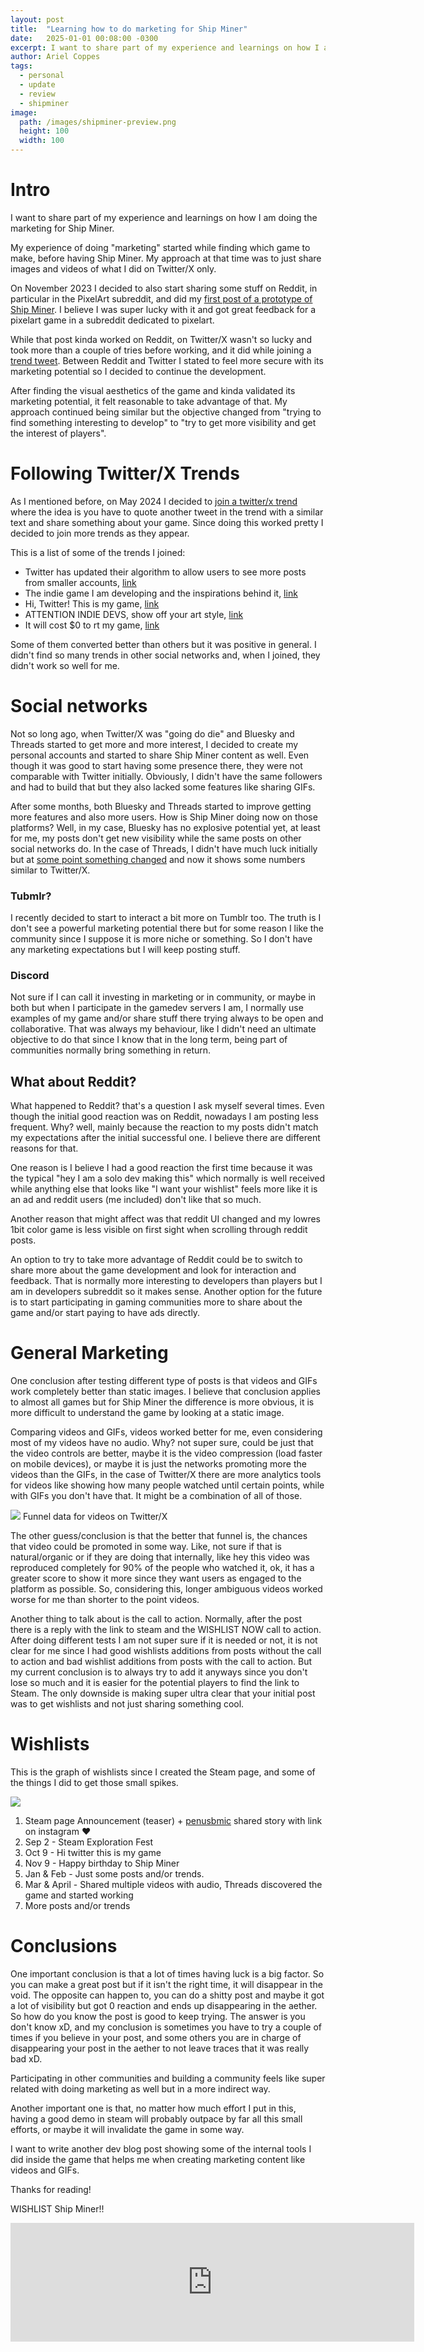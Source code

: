 ```yaml
---
layout: post
title:  "Learning how to do marketing for Ship Miner"
date:   2025-01-01 00:08:00 -0300
excerpt: I want to share part of my experience and learnings on how I am doing the marketing of Ship Miner.
author: Ariel Coppes
tags:
  - personal
  - update
  - review
  - shipminer
image:
  path: /images/shipminer-preview.png
  height: 100 
  width: 100
---
```


# Intro

I want to share part of my experience and learnings on how I am doing the marketing for Ship Miner.

My experience of doing "marketing" started while finding which game to make, before having Ship Miner. My approach at that time was to just share images and videos of what I did on Twitter/X only. 

On November 2023 I decided to also start sharing some stuff on Reddit, in particular in the PixelArt subreddit, and did my [first post of a prototype of Ship Miner](https://www.reddit.com/r/PixelArt/comments/17p7390/i_am_a_solodev_making_a_pixelart_1bit_space/). I believe I was super lucky with it and got great feedback for a pixelart game in a subreddit dedicated to pixelart.

While that post kinda worked on Reddit, on Twitter/X wasn't so lucky and took more than a couple of tries before working, and it did while joining a [trend tweet](https://x.com/arielsan/status/1789789080370258069). Between Reddit and Twitter I stated to feel more secure with its marketing potential so I decided to continue the development.

After finding the visual aesthetics of the game and kinda validated its marketing potential, it felt reasonable to take advantage of that. My approach continued being similar but the objective changed from "trying to find something interesting to develop" to "try to get more visibility and get the interest of players".

# Following Twitter/X Trends

As I mentioned before, on May 2024 I decided to [join a twitter/x trend](https://x.com/arielsan/status/1789789080370258069) where the idea is you have to quote another tweet in the trend with a similar text and share something about your game. Since doing this worked pretty I decided to join more trends as they appear.

This is a list of some of the trends I joined:


* Twitter has updated their algorithm to allow users to see more posts from smaller accounts, [link](https://x.com/arielsan/status/1789789080370258069)
* The indie game I am developing and the inspirations behind it, [link](https://x.com/arielsan/status/1832173073577209932)
* Hi, Twitter! This is my game, [link](https://x.com/arielsan/status/1844013314910855450)
* ATTENTION INDIE DEVS, show off your art style, [link](https://x.com/arielsan/status/1905746314643833261)
* It will cost $0 to rt my game, [link](https://x.com/arielsan/status/1915764389422002210)

Some of them converted better than others but it was positive in general. I didn't find so many trends in other social networks and, when I joined, they didn't work so well for me.

# Social networks

Not so long ago, when Twitter/X was "going do die" and Bluesky and Threads started to get more and more interest, I decided to create my personal accounts and started to share Ship Miner content as well. Even though it was good to start having some presence there, they were not comparable with Twitter initially. Obviously, I didn't have the same followers and had to build that but they also lacked some features like sharing GIFs. 

After some months, both Bluesky and Threads started to improve getting more features and also more users. How is Ship Miner doing now on those platforms? Well, in my case, Bluesky has no explosive potential yet, at least for me, my posts don't get new visibility while the same posts on other social networks do. In the case of Threads, I didn't have much luck initially but at [some point something changed](https://www.threads.com/@ariel_coppes/post/DG9QtsgRdqk) and now it shows some numbers similar to Twitter/X.

### Tubmlr?

I recently decided to start to interact a bit more on Tumblr too. The truth is I don't see a powerful marketing potential there but for some reason I like the community since I suppose it is more niche or something. So I don't have any marketing expectations but I will keep posting stuff. 

### Discord

Not sure if I can call it investing in marketing or in community, or maybe in both but when I participate in the gamedev servers I am, I normally use examples of my game and/or share stuff there trying always to be open and collaborative. That was always my behaviour, like I didn't need an ultimate objective to do that since I know that in the long term, being part of communities normally bring something in return.  

## What about Reddit?

What happened to Reddit? that's a question I ask myself several times. Even though the initial good reaction was on Reddit, nowadays I am posting less frequent. Why? well, mainly because the reaction to my posts didn't match my expectations after the initial successful one. I believe there are different reasons for that. 

One reason is I believe I had a good reaction the first time because it was the typical "hey I am a solo dev making this" which normally is well received while anything else that looks like "I want your wishlist" feels more like it is an ad and reddit users (me included) don't like that so much. 

Another reason that might affect was that reddit UI changed and my lowres 1bit color game is less visible on first sight when scrolling through reddit posts. 

An option to try to take more advantage of Reddit could be to switch to share more about the game development and look for interaction and feedback. That is normally more interesting to developers than players but I am in developers subreddit so it makes sense. Another option for the future is to start participating in gaming communities more to share about the game and/or start paying to have ads directly. 

# General Marketing

One conclusion after testing different type of posts is that videos and GIFs work completely better than static images. I believe that conclusion applies to almost all games but for Ship Miner the difference is more obvious, it is more difficult to understand the game by looking at a static image. 

Comparing videos and GIFs, videos worked better for me, even considering most of my videos have no audio. Why? not super sure, could be just that the video controls are better, maybe it is the video compression (load faster on mobile devices), or maybe it is just the networks promoting more the videos than the GIFs, in the case of Twitter/X there are more analytics tools for videos like showing how many people watched until certain points, while with GIFs you don't have that. It might be a combination of all of those.

<div class="post-image">
  <img src="/assets/marketing/marketing_twitter_analytics.png" />
  <span>Funnel data for videos on Twitter/X</span>
</div>

The other guess/conclusion is that the better that funnel is, the chances that video could be promoted in some way. Like, not sure if that is natural/organic or if they are doing that internally, like hey this video was reproduced completely for 90% of the people who watched it, ok, it has a greater score to show it more since they want users as engaged to the platform as possible. So, considering this, longer ambiguous videos worked worse for me than shorter to the point videos. 

Another thing to talk about is the call to action. Normally, after the post there is a reply with the link to steam and the WISHLIST NOW call to action. After doing different tests I am not super sure if it is needed or not, it is not clear for me since I had good wishlists additions from posts without the call to action and bad wishlist additions from posts with the call to action. But my current conclusion is to always try to add it anyways since you don't lose so much and it is easier for the potential players to find the link to Steam. The only downside is making super ultra clear that your initial post was to get wishlists and not just sharing something cool.

# Wishlists

This is the graph of wishlists since I created the Steam page, and some of the things I did to get those small spikes.

<div class="post-image">
  <img src="/assets/marketing/marketing_wishlists_total_marks.png" />
</div>

1. Steam page Announcement (teaser) + [penusbmic](https://penusbmic.itch.io/) shared story with link on instagram :heart:
2. Sep 2 - Steam Exploration Fest
3. Oct 9 - Hi twitter this is my game
4. Nov 9 - Happy birthday to Ship Miner
5. Jan & Feb - Just some posts and/or trends.
6. Mar & April - Shared multiple videos with audio, Threads discovered the game and started working
7. More posts and/or trends

# Conclusions

One important conclusion is that a lot of times having luck is a big factor. So you can make a great post but if it isn't the right time, it will disappear in the void. The opposite can happen to, you can do a shitty post and maybe it got a lot of visibility but got 0 reaction and ends up disappearing in the aether. So how do you know the post is good to keep trying. The answer is you don't know xD, and my conclusion is sometimes you have to try a couple of times if you believe in your post, and some others you are in charge of disappearing your post in the aether to not leave traces that it was really bad xD. 

Participating in other communities and building a community feels like super related with doing marketing as well but in a more indirect way.

Another important one is that, no matter how much effort I  put in this, having a good demo in steam will probably outpace by far all this small efforts, or maybe it will invalidate the game in some way.

I want to write another dev blog post showing some of the internal tools I did inside the game that helps me when creating marketing content like videos and GIFs.

Thanks for reading! 

WISHLIST Ship Miner!!

<div align="center">
<iframe src="https://store.steampowered.com/widget/3113690/?utm_source=personalpage&utm_campaign=announcement" frameborder="0" width="646" height="190"></iframe>
</div>